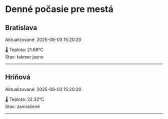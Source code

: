 ﻿# Denné počasie pre mestá

## Bratislava
Aktualizované: 2025-08-03 15:20:20

🌡️ Teplota: 21.68°C  
Stav: takmer jasno 

---

## Hriňová
Aktualizované: 2025-08-03 15:20:20

🌡️ Teplota: 22.32°C  
Stav: zamračené

---


